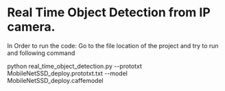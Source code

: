 # Real Time Object Detection from IP camera.
 
In Order to run the code: Go to the file location of the project and try to run and following command

python real_time_object_detection.py --prototxt MobileNetSSD_deploy.prototxt.txt --model MobileNetSSD_deploy.caffemodel
